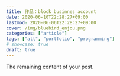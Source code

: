 ```yaml
---
title: 作品：block_businnes_account
date: 2020-06-10T22:28:27+09:00
lastmod: 2020-06-06T22:28:27+09:00
cover: /img/bluebird_enjou.png
categories: ["article"]
tags: ["all", "portfolio", "programming"]
# showcase: true
draft: true
---
```



<!--more-->

The remaining content of your post.
